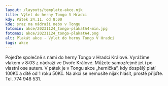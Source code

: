 ```yaml
---
layout: /layouts/template-akce.njk
title: Výlet do herny Tongo V Hradci
kdy: Pátek 24.11. od 8:00 
kde: sraz na nádraží nebo v Tongu
fotomin: akce/20231124_tongo-plakatA4-min.jpg
fotomax: akce/20231124_tongo-plakatA4.png
alt: Plakát akce - Výlet do herny Tongo V Hradci
tags: akce
---
```


Pojeďte společně s námi do herny Tongo v Hradci Králové. Vyrážíme vlakem v 8:03
z nádraží ve Dvoře Králové. Můžete samozřejmě jet i po vlastní ose autem. V pátek je
v Tongu akce „hernička“, kdy dospělý platí 100Kč a dítě od 1 roku 50Kč. Na akci se nemusíte nijak hlásit, prostě přijďte. Tel. 774 948 531.


